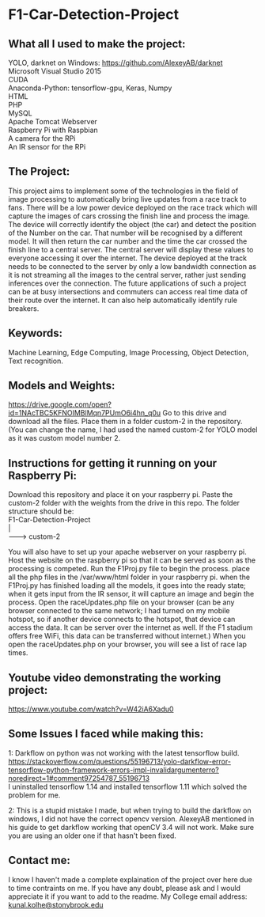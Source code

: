 # F1-Car-Detection-Project

## What all I used to make the project:
YOLO, darknet on Windows: https://github.com/AlexeyAB/darknet  
Microsoft Visual Studio 2015  
CUDA  
Anaconda-Python: tensorflow-gpu, Keras, Numpy  
HTML   
PHP  
MySQL  
Apache Tomcat Webserver  
Raspberry Pi with Raspbian  
A camera for the RPi  
An IR sensor for the RPi  

## The Project:
This project aims to implement some of the technologies in the field of image processing to automatically bring live updates from a race track to fans. There will be a low power device deployed on the race track which will capture the images of cars crossing the finish line and process the image. The device will correctly identify the object (the car) and detect the position of the Number on the car. That number will be recognised by a different model. It will then return the car number and the time the car crossed the finish line to a central server. The central server will display these values to everyone accessing it over the internet. The device deployed at the track needs to be connected to the server by only a low bandwidth connection as it is not streaming all the images to the central server, rather just sending inferences over the connection. 
The future applications of such a project can be at busy intersections and commuters can access real time data of their route over the internet. It can also help automatically identify rule breakers. 

## Keywords:
Machine Learning, Edge Computing, Image Processing, Object Detection, Text recognition.

## Models and Weights:
https://drive.google.com/open?id=1NAcTBC5KFNOIMBlMqn7PUmO6i4hn_q0u
Go to this drive and download all the files. Place them in a folder custom-2 in the repository. (You can change the name, I had used the named custom-2 for YOLO model as it was custom model number 2.

## Instructions for getting it running on your Raspberry Pi:
Download this repository and place it on your raspberry pi. Paste the custom-2 folder with the weights from the drive in this repo.
The folder structure should be:  
F1-Car-Detection-Project  
|  
---> custom-2  

You will also have to set up your apache webserver on your raspberry pi.
Host the website on the raspberry pi so that it can be served as soon as the processing is competed.
Run the F1Proj.py file to begin the process. 
place all the php files in the /var/www/html folder in your raspberry pi.
when the F1Proj.py has finished loading all the models, it goes into the ready state; when it gets input from the IR sensor, it will capture an image and begin the process.
Open the raceUpdates.php file on your browser (can be any browser connected to the same network; I had turned on my mobile hotspot, so if another device connects to the hotspot, that device can access the data. It can be server over the internet as well. If the F1 stadium offers free WiFi, this data can be transferred without internet.) 
When you open the raceUpdates.php on your browser, you will see a list of race lap times.

## Youtube video demonstrating the working project:
https://www.youtube.com/watch?v=W42iA6Xadu0


## Some Issues I faced while making this:
1: Darkflow on python was not working with the latest tensorflow build.  
https://stackoverflow.com/questions/55196713/yolo-darkflow-error-tensorflow-python-framework-errors-impl-invalidargumenterro?noredirect=1#comment97254787_55196713  
I uninstalled tensorflow 1.14 and installed tensorflow 1.11 which solved the problem for me.

2: This is a stupid mistake I made, but when trying to build the darkflow on windows, I did not have the correct opencv version. AlexeyAB mentioned in his guide to get darkflow working that openCV 3.4 will not work. Make sure you are using an older one if that hasn't been fixed.

## Contact me:
I know I haven't made a complete explaination of the project over here due to time contraints on me. If you have any doubt, please ask and I would appreciate it if you want to add to the readme.
My College email address:
kunal.kolhe@stonybrook.edu
